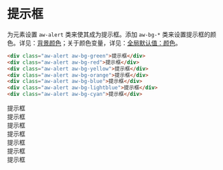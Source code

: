 # 提示框
为元素设置 `aw-alert` 类来使其成为提示框。添加 `aw-bg-*` 类来设置提示框的颜色。详见：[背景颜色](bgcolor.html)；关于颜色变量，详见：[全局默认值：颜色](global.html)。

```html
<div class="aw-alert aw-bg-green">提示框</div>
<div class="aw-alert aw-bg-red">提示框</div>
<div class="aw-alert aw-bg-yellow">提示框</div>
<div class="aw-alert aw-bg-orange">提示框</div>
<div class="aw-alert aw-bg-blue">提示框</div>
<div class="aw-alert aw-bg-lightblue">提示框</div>
<div class="aw-alert aw-bg-cyan">提示框</div>
```

<div class="aw-p">
    <div class="aw-alert aw-bg-green">提示框</div>
    <div class="aw-alert aw-bg-red">提示框</div>
    <div class="aw-alert aw-bg-yellow">提示框</div>
    <div class="aw-alert aw-bg-orange">提示框</div>
    <div class="aw-alert aw-bg-blue">提示框</div>
    <div class="aw-alert aw-bg-lightblue">提示框</div>
    <div class="aw-alert aw-bg-cyan">提示框</div>
</div>
